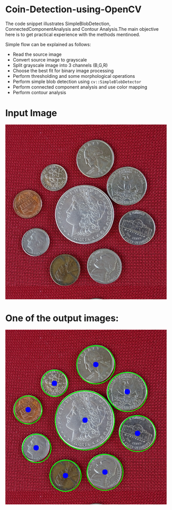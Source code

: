 # Coin-Detection-using-OpenCV
The code snippet illustrates SimpleBlobDetection, ConnectedComponentAnalysis and Contour Analysis.The main objective here is to get practical experience with the methods mentinoed.

Simple flow can be explained as follows:

* Read the source image
* Convert source image to grayscale
* Split grayscale image into 3 channels (B,G,R)
* Choose the best fit for binary image processing
* Perform thresholding and some morphological operations
* Perform simple blob detection using `cv::SimpleBlobDetector`
* Perform connected component analysis and use color mapping
* Perform contour analysis



# Input Image
 
![Source Image](/CoinsA.png "Source Image")

# One of the output images:
 
![Contour Analysis](/Results/contourAnalysis.png "Contour Analysis")
